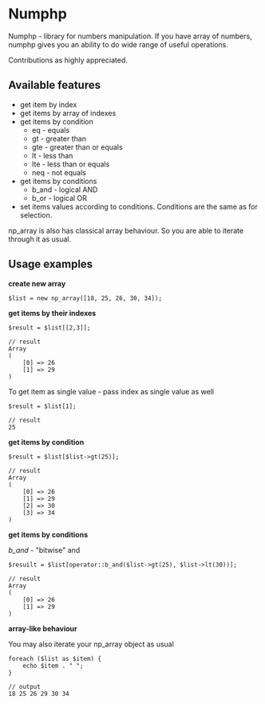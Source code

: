 # Numphp

Numphp - library for numbers manipulation. If you have array of numbers, numphp gives you an ability to do wide range of useful operations.

Contributions as highly appreciated.

## Available features


* get item by index
* get items by array of indexes
* get items by condition
  * eq - equals
  * gt - greater than
  * gte - greater than or equals
  * lt - less than
  * lte - less than or equals
  * neq - not equals
* get items by conditions
  * b_and - logical AND
  * b_or - logical OR
* set items values according to conditions. Conditions are the same as for selection.

np_array is also has classical array behaviour. So you are able to iterate through it as usual.

## Usage examples

**create new array**
```
$list = new np_array([18, 25, 26, 30, 34]);
```

**get items by their indexes**

```
$result = $list[[2,3]];

// result
Array
(
    [0] => 26
    [1] => 29
)
```

To get item as single value - pass index as single value as well

```
$result = $list[1];

// result
25
```

**get items by condition**

```
$result = $list[$list->gt(25)];

// result
Array
(
    [0] => 26
    [1] => 29
    [2] => 30
    [3] => 34
)
```


**get items by conditions**

*b_and* - "bitwise" and

```
$resuilt = $list[operator::b_and($list->gt(25), $list->lt(30))];

// result
Array
(
    [0] => 26
    [1] => 29
)
```

**array-like behaviour**

You may also iterate your np_array object as usual

```
foreach ($list as $item) {
    echo $item . " ";
}

// output
18 25 26 29 30 34
```

